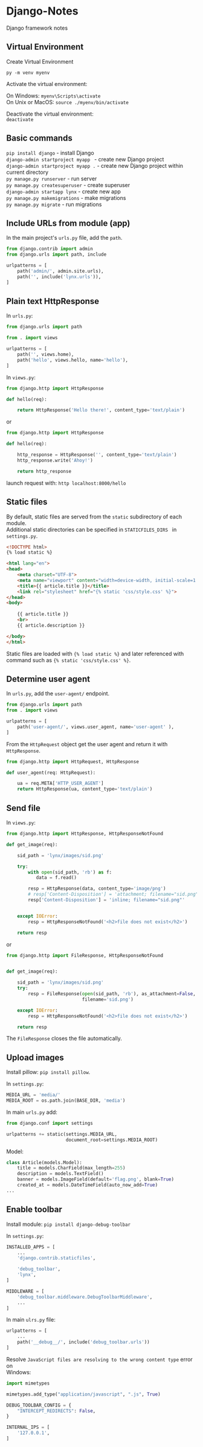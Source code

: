 # Django-Notes
Django framework notes

## Virtual Environment

Create Virtual Environment  

`py -m venv myenv`

Activate the virtual environment:  

On Windows: `myenv\Scripts\activate`  
On Unix or MacOS: `source ./myenv/bin/activate` 

Deactivate the virtual environment:    
`deactivate`

## Basic commands 

`pip install django` - install Django  
`django-admin startproject myapp ` - create new Django project  
`django-admin startproject myapp .` - create new Django project within current directory  
`py manage.py runserver` - run server  
`py manage.py createsuperuser` - create superuser  
`django-admin startapp lynx` - create new app  
`py manage.py makemigrations` - make migrations  
`py manage.py migrate` - run migrations  

## Include URLs from module (app)

In the main project's `urls.py` file, add the `path`.  

```python
from django.contrib import admin
from django.urls import path, include

urlpatterns = [
    path('admin/', admin.site.urls),
    path('', include('lynx.urls')),
]
```

## Plain text HttpResponse

In `urls.py`:  

```python
from django.urls import path

from . import views

urlpatterns = [
    path('', views.home),
    path('hello', views.hello, name='hello'),
]
```

In `views.py`:  

```python
from django.http import HttpResponse

def hello(req):

    return HttpResponse('Hello there!', content_type='text/plain')
```

or 

```python
from django.http import HttpResponse

def hello(req):

    http_response = HttpResponse('', content_type='text/plain')
    http_response.write('Ahoy!')

    return http_response
```

launch request with:  `http localhost:8000/hello`  


## Static files 

By default, static files are served from the `static` subdirectory of each module.  
Additional static directories can be specified in `STATICFILES_DIRS ` in `settings.py`.  

```html
<!DOCTYPE html>
{% load static %}

<html lang="en">
<head>
    <meta charset="UTF-8">
    <meta name="viewport" content="width=device-width, initial-scale=1.0">
    <title>{{ article.title }}</title>
    <link rel="stylesheet" href="{% static 'css/style.css' %}">
</head>
<body>
    
    {{ article.title }}
    <br>
    {{ article.description }}

</body>
</html>
```

Static files are loaded with `{% load static %}` and later referenced with command such as `{% static 'css/style.css' %}`.   




## Determine user agent 

In `urls.py`, add the `user-agent/` endpoint.  

```python
from django.urls import path
from . import views

urlpatterns = [
    path('user-agent/', views.user_agent, name='user-agent' ),
]
```

From the `HttpRequest` object get the user agent and return it with `HttpResponse`.   

```python
from django.http import HttpRequest, HttpResponse

def user_agent(req: HttpRequest):

    ua = req.META['HTTP_USER_AGENT']
    return HttpResponse(ua, content_type='text/plain')
```

## Send file 

In `views.py`:  

```python
from django.http import HttpResponse, HttpResponseNotFound

def get_image(req):

    sid_path = 'lynx/images/sid.png'

    try:
        with open(sid_path, 'rb') as f:
           data = f.read()

        resp = HttpResponse(data, content_type='image/png')
        # resp['Content-Disposition'] = 'attachment; filename="sid.png"'
        resp['Content-Disposition'] = 'inline; filename="sid.png"'


    except IOError:
        resp = HttpResponseNotFound('<h2>file does not exist</h2>')

    return resp
```

or 

```python
from django.http import FileResponse, HttpResponseNotFound


def get_image(req):

    sid_path = 'lynx/images/sid.png'
    try:
        resp = FileResponse(open(sid_path, 'rb'), as_attachment=False,
                            filename='sid.png')

    except IOError:
        resp = HttpResponseNotFound('<h2>file does not exist</h2>')

    return resp
```

The `FileResponse` closes the file automatically.  

## Upload images

Install pillow: `pip install pillow`.  

In `settings.py`: 

```python
MEDIA_URL = 'media/'
MEDIA_ROOT = os.path.join(BASE_DIR, 'media')
```

In main `urls.py` add:  

```python
from django.conf import settings

urlpatterns += static(settings.MEDIA_URL,
                      document_root=settings.MEDIA_ROOT)
```

Model:  

```python
class Article(models.Model):
    title = models.CharField(max_length=255)
    description = models.TextField()
    banner = models.ImageField(default='flag.png', blank=True)
    created_at = models.DateTimeField(auto_now_add=True)
...
```


## Enable toolbar

Install module: `pip install django-debug-toolbar`  

In `settings.py`:  

```python
INSTALLED_APPS = [
    ...
    'django.contrib.staticfiles',

    'debug_toolbar',
    'lynx',
]

MIDDLEWARE = [
    'debug_toolbar.middleware.DebugToolbarMiddleware',
    ...
]
```

In main `ulrs.py` file:  

```python
urlpatterns = [
    ...
    path('__debug__/', include('debug_toolbar.urls'))
]
```

Resolve `JavaScript files are resolving to the wrong content type` error on  
Windows:  

```python
import mimetypes

mimetypes.add_type("application/javascript", ".js", True)

DEBUG_TOOLBAR_CONFIG = {
    "INTERCEPT_REDIRECTS": False,
}

INTERNAL_IPS = [
    '127.0.0.1',
]
```






